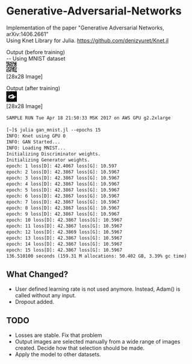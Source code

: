 # Generative-Adversarial-Networks
Implementation of the paper "Generative Adversarial Networks, arXiv:1406.2661"  
Using Knet Library for Julia. https://github.com/denizyuret/Knet.jl  


Output (before training)   
-- Using MNIST dataset   
![Alt text](/outputs/sampleoutput.png?raw=true "Sample Output")    
[28x28 Image]

Output (after training)   
![Alt text](/outputs/sampleoutput140417_3.png?raw=true "Sample Output")    
[28x28 Image]



```
SAMPLE RUN Tue Apr 18 21:50:33 MSK 2017 on AWS GPU g2.2xlarge

[~]$ julia gan_mnist.jl --epochs 15
INFO: Knet using GPU 0
INFO: GAN Started...
INFO: Loading MNIST...
Initializing Discriminator weights.
Initializing Generator weights.
epoch: 1 loss[D]: 42.4067 loss[G]: 10.597
epoch: 2 loss[D]: 42.3867 loss[G]: 10.5967
epoch: 3 loss[D]: 42.3867 loss[G]: 10.5967
epoch: 4 loss[D]: 42.3867 loss[G]: 10.5967
epoch: 5 loss[D]: 42.3867 loss[G]: 10.5967
epoch: 6 loss[D]: 42.3867 loss[G]: 10.5967
epoch: 7 loss[D]: 42.3867 loss[G]: 10.5967
epoch: 8 loss[D]: 42.3867 loss[G]: 10.5967
epoch: 9 loss[D]: 42.3867 loss[G]: 10.5967
epoch: 10 loss[D]: 42.3867 loss[G]: 10.5967
epoch: 11 loss[D]: 42.3867 loss[G]: 10.5967
epoch: 12 loss[D]: 42.3869 loss[G]: 10.5967
epoch: 13 loss[D]: 42.3867 loss[G]: 10.5967
epoch: 14 loss[D]: 42.3867 loss[G]: 10.5967
epoch: 15 loss[D]: 42.3867 loss[G]: 10.5967
136.510100 seconds (159.31 M allocations: 50.402 GB, 3.39% gc time)

```

## What Changed?
- User defined learning rate is not used anymore. Instead, Adam() is called without any input.
- Dropout added.

 ## TODO
 - Losses are stable. Fix that problem
 - Output images are selected manually from a wide range of images created. Decide how that selection should be made.
 - Apply the model to other datasets.
